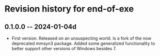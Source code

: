 # Revision history for end-of-exe

## 0.1.0.0 -- 2024-01-04d

* First version. Released on an unsuspecting world. Is a fork of the now deprecated mmsyn3 package. Added some generalized functionality to better support other versions of Windows besides 7.

